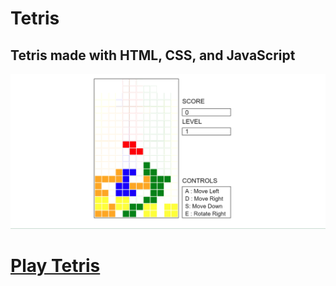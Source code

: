 # **Tetris**
## Tetris made with HTML, CSS, and JavaScript
[![Freedex](./Tetris.png)](https://tetris-k-joseph.vercel.app/)
# [**Play Tetris**](https://tetris-k-joseph.vercel.app/)